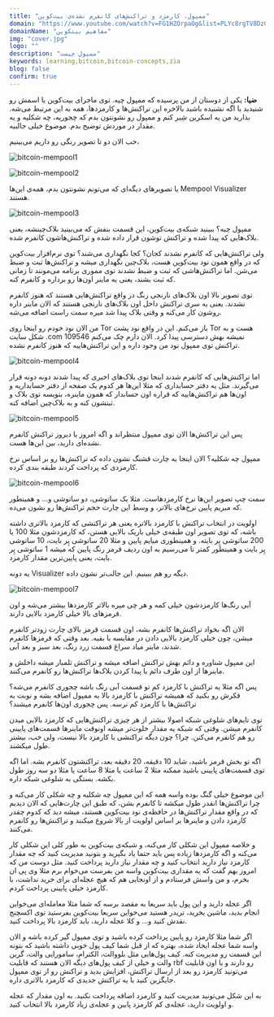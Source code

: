 ```yaml
---
title: "ممپول، کارمزد و تراکنش‌های کانفرم نشده‌ی بیت‌کوین"
domain: "https://www.youtube.com/watch?v=FG1HZOrpaOg&list=PLYc8rgTV8DzC29873Qt1kzvgZGHNxce7_&index=9"
domainName: "مفاهیم بیتکوین"
img: "cover.jpg"
logo: ""
description: "ممپول چیست"
keywords: learning,bitcoin,bitcoin-concepts,zia
blog: false
confirm: true
---
```


**ضیا:** یکی از دوستان از من پرسیده که ممپول چیه. توی ماجرای بیت‌کوین یا اسمش رو شنیدید یا اگه نشنیده باشید بالاخره این تراکنش‌ها و کارمزدها، همه به این مرتبط می‌شه. بذارید من یه اسکرین شِیر کنم و ممپول رو نشونتون بدم که چجوریه، چه شکلیه و یه مقدار در موردش توضیح بدم. موضوع خیلی جالبیه.

خب الان دو تا تصویر رنگی رو داریم می‌بینیم،

![bitcoin-mempool1](./pic1.jpg)

![bitcoin-mempool2](./pic2.jpg)

یا تصویرهای دیگه‌ای که می‌تونم نشونتون بدم، همه‌ی این‌ها Mempool Visualizer هستند.

![bitcoin-mempool3](./pic3.jpg)

ممپول چیه؟ ببینید شبکه‌ی بیت‌کوین، این قسمت بنفش که می‌بینید بلاک‌چینشه، یعنی بلاک‌هایی که پیدا شده و تراکنش توشون قرار داده شده و تراکنش‌هاشون کانفرم شده.

ولی تراکنش‌هایی که کانفرم نشدند کجان؟ کجا نگهداری می‌شند؟ توی نرم‌افزار بیت‌کوین که در واقع همون نود بیت‌کوین هست، بلاک‌چین نگهداری میشه و تراکنش‌ها ثبت و ضبط می‌شن. اما تراکنش‌هاشی که ثبت و ضبط نشدند توی مموری برنامه می‌مونند تا زمانی که ثبت بشند، یعنی یه ماینر اون‌ها رو برداره و کانفرم کنه.

توی تصویر بالا اون بلاک‌های نارنجی رنگ در واقع تراکنش‌هایی هستند که هنوز کانفرم نشدند. یعنی یه سری تراکنش داخل اون بلاک‌های نارنجی هستند که الان ماینر داره روشون کار می‌کنه و وقتی بلاک پیدا شد میره سمت راست اضافه می‌شه.

من الان نود خودم رو اینجا روی Tor باز می‌کنم. این در واقع نود پشت Tor هست و به شکل سایت .com نمیشه بهش دسترسی پیدا کرد. الان دارم چک می‌کنم 109546 تراکنش توی ممپول نود من وجود داره و این تراکنش‌هاییه که هنوز کانفرم نشده.

![bitcoin-mempool4](./pic4.jpg)

اما تراکنش‌هایی که کانفرم شدند اینجا توی بلاک‌های اخیری که پیدا شدند دونه دونه قرار می‌گیرند. مثل یه دفتر حسابداری که مثلا این‌ها هر کدوم یک صفحه از دفتر حسابداریه و اون‌ها هم تراکنش‌هاییه که قراره اون حسابدار که همون ماینره، بنویسه توی بلاک و ثبتشون کنه و به بلاک‌چین اضافه کنه.

![bitcoin-mempool5](./pic5.jpg)

پس این تراکنش‌ها الان توی ممپول منتظراند و اگه امروز یا دیروز تراکنش کانفرم نشده‌ای دارید، بین این‌ها هست.

ممپول چه شکلیه؟ الان اینجا یه چارت قشنگ نشون داده که تراکنش‌ها رو بر اساس نرخ کارمزدی که پرداخت کردند طبقه بندی کرده.

![bitcoin-mempool6](./pic6.jpg)

سمت چپ تصویر این‌ها نرخ کارمزدهاست. مثلا یک ساتوشی، دو ساتوشی و... و همینطور که میریم پایین نرخ‌های بالاتر، و وسط این چارت حجم تراکنش‌ها رو نشون می‌ده.

اولویت در انتخاب تراکنش با کارمزد بالاتره یعنی هر تراکنشی که کارمزد بالاتری داشته باشه، که توی تصویر اون طبقه‌ی خیلی باریک بالایی هستن، که کارمزدشون مثلا 100 یا 200 ساتوشی پِر بایته. و همینطوری میایم پایین و مثلا 20 ساتوشی پِر بایت، 10 ساتوشی پِر بایت و همینطور کمتر تا می‌رسیم به اون ردیف قرمز رنگ پایین که میشه 1 ساتوشی پِر بایت، یعنی پایین‌ترین مقدار کارمزد.

یه دونه Visualizer دیگه رو هم ببینیم. این جالب‌تر نشون داده.

![bitcoin-mempool7](./pic7.jpg)

آبی رنگ‌ها کارمزدشون خیلی کمه و هر چی میره بالاتر کارمزدها بیشتر می‌شه و اون قرمزهای بالا خیلی کارمزد بالایی دارند.

الان اگه بخواد تراکنش‌ها کانفرم بشه، اون قسمت قرمز بالای چارت زودتر کانفرم میشن، چون خیلی کارمزد بالایی دادن در مقایسه با بقیه. بعد وقتی که قرمزها کانفرم شدند، ماینر میاد سراغ قسمت زرد رنگ، بعد سبز و بعد آبی.

این ممپول شناوره و دائم بهش تراکنش اضافه میشه و تراکنش تلمبار میشه داخلش و ماینرها از اون طرف دائم با پیدا کردن بلاک‌ها تراکنش‌ها رو کانفرم می‌کنند.

پس اگه مثلا یه تراکنش با کارمزد کم تو قسمت آبی رنگ باشه چجوری کانفرم می‌شه؟ فکرش رو بکنید که همیشه تراکنش با کارمزد بالا به ممپول اضافه بشه و نوبت به تراکنش‌ها با کارمزد کم نرسه. پس چجوری اون‌ها کانفرم میشند؟

توی تایم‌های شلوغی شبکه اصولا بیشتر از هر چیزی تراکنش‌هایی که کارمزد بالایی میدن کانفرم میشن. وقتی که شبکه یه مقدار خلوت‌تر میشه اونوقت ماینرها قسمت‌های پایینی رو هم کانفرم می‌کنن. چرا؟ چون دیگه تراکنشی با کارمزد بالا نیست، ولی خب، بیشتر طول میکشند.

اگه تو بخش قرمز باشید، شاید 10 دقیقه، 20 دقیقه بعد، تراکنشتون کانفرم بشه. اما اگه توی قسمت‌های پایینی باشید ممکنه مثلا 2 ساعت یا مثلا 8 ساعت یا مثلا دو سه روز طول بکشه. بستگی به شلوغی شبکه داره.

این موضوع خیلی گنگ بوده واسه همه که این ممپول چه شکلیه و چه شکلی کار می‌کنه و چرا تراکنش‌ها انقدر طول میکشه تا کانفرم بشن، که طبق این چارت‌هایی که الان دیدیم که در واقع مقدار تراکنش‌ها در حافظه‌ی نود بیت‌کوین هستند، میشه دید که کدوم چقدر کارمزد دادن و ماینرها بر اساس اولویت از بالا شروع میکنند و تراکنش‌ها رو کانفرم می‌کنند.

و خلاصه ممپول این شکلی کار می‌کنه، و شبکه‌ی بیت‌کوین به طور کلی این شکلی کار می‌کنه و اگه کارمزدها زیاده پس باید حتما یاد بگیرید و بتونید مدیریت کنید که چه مقدار کارمزد نیاز دارید انتخاب کنید و چه مقدار نیاز دارید پرداخت کنید. مثل دوست من که امروز بهم گفت که یه مقداری بیت‌کوین واسه من بفرست می‌خوام برم مثلا وی پی ان بخرم، و من واسش فرستادم و از اونجایی هم که هیچ عجله‌ای برای خرید نداشت، با کارمزد خیلی پایینی پرداخت کردم.

اگر عجله دارید و این پول باید سریعا به مقصد برسه که شما مثلا معامله‌ای می‌خواین انجام بدید، ماشین بخرید، تریدر هستید می‌خواین سریعا بیت‌کوین بفرستید توی اکسچنج نقدش کنید و... و کلا عجله دارید، باید کارمزد بالا پرداخت کنید.

اگر شما مثلا کارمزد رو پایین پرداخت کرده باشید و توی ممپول گیر کرده باشه و الان واسه شما عجله ایجاد شده، بهتره که از قبل شما کیف پول خوبی داشته باشید که بتونه این قسمت رو مدیریت کنه. کیف پول‌هایی مثل بلووالت، الکترام، سامورایی والت، گرین والت و خیلی از کیف پول‌های دیگه الان هستند که قابلیت rbf رو دارند و با اون قابلیت می‌تونید کارمزد رو بعد از ارسال تراکنش، افزایش بدید و تراکنش رو از توی ممپول جایگزین کنید با یه تراکنش جدیدی که کارمزد بالاتری داره.

به این شکل می‌تونید مدیریت کنید و کارمزد اضافه پرداخت نکنید. به اون مقدار که عجله و اولویت دارید، عجله‌ی کم کارمزد پایین و عجله‌ی زیاد کارمزد بالا انتخاب کنید.
